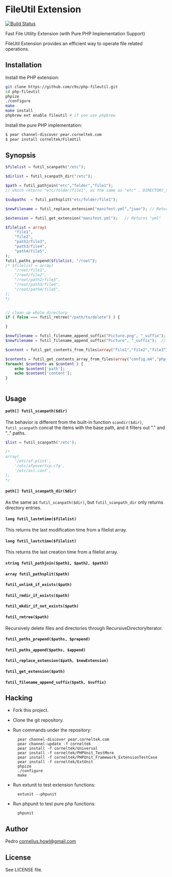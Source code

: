FileUtil Extension
==================

[![Build Status](https://travis-ci.org/c9s/php-fileutil.png?branch=master)](https://travis-ci.org/c9s/php-fileutil)


Fast File Utility Extension (with Pure PHP Implementation Support)

FileUtil Extension provides an efficient way to operate file related operations.


Installation
------------

Install the PHP extension:

```sh
git clone https://github.com/c9s/php-fileutil.git
cd php-fileutil
phpize
./configure
make
make install
phpbrew ext enable fileutil # if you use phpbrew
```

Install the pure PHP implementation:

```sh
$ pear channel-discover pear.corneltek.com
$ pear install corneltek/FileUtil
```


Synopsis
--------

```php
$filelist = futil_scanpath("/etc");

$dirlist = futil_scanpath_dir("/etc");

$path = futil_pathjoin("etc","folder","file1"); 
// which returns "etc/folder/file1", as the same as "etc" . DIRECTORY_SEPARATOR . "folder" . DIRECTORY_SEPARATOR . "file1"

$subpaths  = futil_pathsplit("etc/folder/file1");

$newFilename = futil_replace_extension("manifest.yml","json"); // Returns manifest.json

$extension = futil_get_extension("manifest.yml");   // Returns "yml"

$filelist = array(
    "file1",
    "file2",
    "path2/file3",
    "path3/file4",
    "path4/file5",
);
futil_paths_prepend($filelist, "/root");
/* $filelist = array(
    "/root/file1",
    "/root/file2",
    "/root/path2/file3",
    "/root/path3/file4",
    "/root/path4/file5",
);
*/


// clean up whole directory
if ( false === futil_rmtree("/path/to/delete") ) {

}

$newfilename = futil_filename_append_suffix("Picture.png", "_suffix");  // Returns "Picture_suffix.png"
$newfilename = futil_filename_append_suffix("Picture", "_suffix");  // Returns "Picture_suffix"

$content = futil_get_contents_from_files(array("file1","file2","file3"));

$contents = futil_get_contents_array_from_files(array("config.m4","php_fileutil.c"));
foreach( $contents as $content ) {
    echo $content['path'];
    echo $content['content'];
}



```


Usage
-----
#### `path[] futil_scanpath($dir)`

The behavior is different from the built-in function `scandir($dir)`,
`futil_scanpath` concat the items with the base path, and it filters out "." and
".." paths.


```php
$list = futil_scanpath('/etc');

/*
array( 
    '/etc/af.plist',
    '/etc/afpovertcp.cfg',
    '/etc/asl.conf',
);
*/
```


#### `path[] futil_scanpath_dir($dir)`

As the same as `futil_scanpath($dir)`, but `futil_scanpath_dir` only returns directory entries.


#### `long futil_lastmtime($filelist)`

This returns the last modification time from a filelist array.


#### `long futil_lastctime($filelist)`

This returns the last creation time from a filelist array.


#### `string futil_pathjoin($path1, $path2, $path3)`

#### `array futil_pathsplit($path)`

#### `futil_unlink_if_exists($path)`

#### `futil_rmdir_if_exists($path)`

#### `futil_mkdir_if_not_exists($path)`

#### `futil_rmtree($path)`

Recursively delete files and directories through RecursiveDirectoryIterator.

#### `futil_paths_prepend($paths, $prepend)`

#### `futil_paths_append($paths, $append)`

#### `futil_replace_extension($path, $newExtension)`

#### `futil_get_extension($path)`

#### `futil_filename_append_suffix($path, $suffix)`


## Hacking

- Fork this project.
- Clone the git repository.
- Run commands under the repository:

        pear channel-discover pear.corneltek.com
        pear channel-update -f corneltek
        pear install -f corneltek/Universal
        pear install -f corneltek/PHPUnit_TestMore
        pear install -f corneltek/PHPUnit_Framework_ExtensionTestCase
        pear install -f corneltek/ExtUnit
        phpize
        ./configure
        make

- Run extunit to test extension functions:

        extunit --phpunit

- Run phpunit to test pure php functions:

        phpunit


## Author

Pedro <cornelius.howl@gmail.com>

## License

See LICENSE file.

